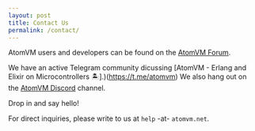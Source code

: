 ```yaml
---
layout: post
title: Contact Us
permalink: /contact/
---
```


AtomVM users and developers can be found on the [AtomVM Forum](https://erlangforums.com/c/erlang-platforms/atomvm-forum/76).

We have an active Telegram community dicussing [AtomVM - Erlang and Elixir on Microcontrollers 🏝].)(https://t.me/atomvm)
We also hang out on the [AtomVM Discord](https://discord.gg/QA7fNjm9Nw) channel.

Drop in and say hello!

For direct inquiries, please write to us at `help` -at- `atomvm.net`.
